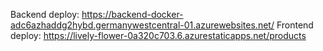 Backend deploy: https://backend-docker-adc6azhaddg2hybd.germanywestcentral-01.azurewebsites.net/
Frontend deploy: https://lively-flower-0a320c703.6.azurestaticapps.net/products
